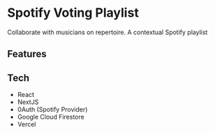 # Spotify Voting Playlist

Collaborate with musicians on repertoire. A contextual Spotify playlist

## Features

## Tech

- React
- NextJS
- 0Auth (Spotify Provider)
- Google Cloud Firestore
- Vercel
